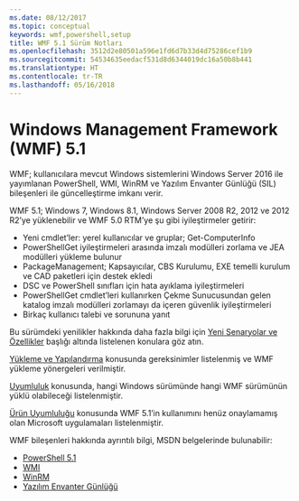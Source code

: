 ```yaml
---
ms.date: 08/12/2017
ms.topic: conceptual
keywords: wmf,powershell,setup
title: WMF 5.1 Sürüm Notları
ms.openlocfilehash: 3512d2e80501a596e1fd6d7b33d4d75286cef1b9
ms.sourcegitcommit: 54534635eedacf531d8d6344019dc16a50b8b441
ms.translationtype: HT
ms.contentlocale: tr-TR
ms.lasthandoff: 05/16/2018
---
```

# <a name="windows-management-framework-wmf-51"></a>Windows Management Framework (WMF) 5.1 #

WMF; kullanıcılara mevcut Windows sistemlerini Windows Server 2016 ile yayımlanan PowerShell, WMI, WinRM ve Yazılım Envanter Günlüğü (SIL) bileşenleri ile güncelleştirme imkanı verir.

WMF 5.1; Windows 7, Windows 8.1, Windows Server 2008 R2, 2012 ve 2012 R2’ye yüklenebilir ve WMF 5.0 RTM’ye şu gibi iyileştirmeler getirir:

- Yeni cmdlet’ler: yerel kullanıcılar ve gruplar; Get-ComputerInfo
- PowerShellGet iyileştirmeleri arasında imzalı modülleri zorlama ve JEA modülleri yükleme bulunur
- PackageManagement; Kapsayıcılar, CBS Kurulumu, EXE temelli kurulum ve CAD paketleri için destek ekledi
- DSC ve PowerShell sınıfları için hata ayıklama iyileştirmeleri
- PowerShellGet cmdlet’leri kullanırken Çekme Sunucusundan gelen katalog imzalı modülleri zorlamayı da içeren güvenlik iyileştirmeleri
- Birkaç kullanıcı talebi ve sorununa yanıt

Bu sürümdeki yenilikler hakkında daha fazla bilgi için [Yeni Senaryolar ve Özellikler](https://docs.microsoft.com/en-us/powershell/wmf/5.1/scenarios-features) başlığı altında listelenen konulara göz atın.

[Yükleme ve Yapılandırma](https://docs.microsoft.com/en-us/powershell/wmf/5.1/install-configure) konusunda gereksinimler listelenmiş ve WMF yükleme yönergeleri verilmiştir.

[Uyumluluk](https://docs.microsoft.com/en-us/powershell/wmf/5.1/compatibility) konusunda, hangi Windows sürümünde hangi WMF sürümünün yüklü olabileceği listelenmiştir.

[Ürün Uyumluluğu](https://docs.microsoft.com/en-us/powershell/wmf/5.1/productincompat) konusunda WMF 5.1’in kullanımını henüz onaylamamış olan Microsoft uygulamaları listelenmiştir.

WMF bileşenleri hakkında ayrıntılı bilgi, MSDN belgelerinde bulunabilir:

- [PowerShell 5.1](https://docs.microsoft.com/en-us/powershell/)
- [WMI](https://msdn.microsoft.com/en-us/library/jj152383(v=vs.85).aspx)
- [WinRM](https://msdn.microsoft.com/en-us/library/aa384426(v=vs.85).aspx)
- [Yazılım Envanter Günlüğü](https://technet.microsoft.com/en-us/library/dn383584(v=ws.11).aspx)
